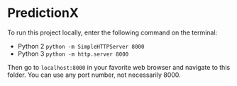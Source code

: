 # PredictionX

To run this project locally, enter the following command on the terminal:
* Python 2
```python -m SimpleHTTPServer 8000```
* Python 3
```python -m http.server 8000```

Then go to `localhost:8000` in your favorite web browser and navigate to this folder. You can use any port number, not necessarily 8000.
